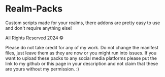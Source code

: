 # Realm-Packs
Custom scripts made for your realms, there addons are pretty easy to use and don't require anything else!

All Rights Reserved 2024 ©

Please do not take credit for any of my work. Do not change the manifest files, just leave them as they are now or you might run into issues. If you want to upload these packs to any social media platforms please put the link to my github or this page in your description and not claim that these are yours without my permission. :)
